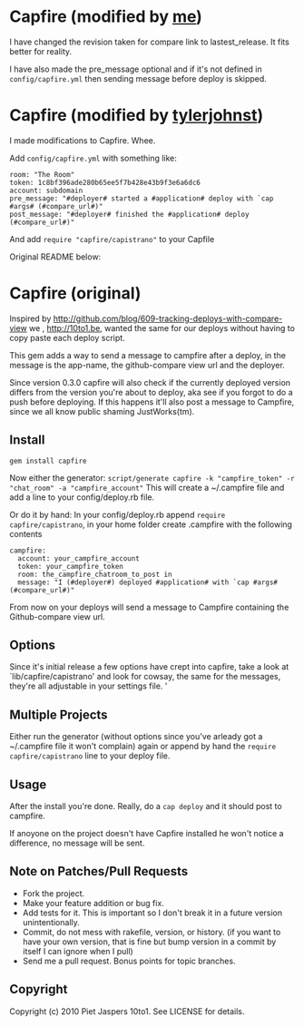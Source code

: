 # Capfire (modified by [me](https://github.com/RaVbaker/capfire))

I have changed the revision taken for compare link to lastest_release. It fits better for reality.

I have also made the pre_message optional and if it's not defined in `config/capfire.yml` then sending message before deploy is skipped.

# Capfire (modified by [tylerjohnst](https://github.com/tylerjohnst/capfire))

I made modifications to Capfire. Whee.

Add `config/capfire.yml` with something like:

    room: "The Room"
    token: 1c8bf396ade280b65ee5f7b428e43b9f3e6a6dc6
    account: subdomain
    pre_message: "#deployer# started a #application# deploy with `cap #args# (#compare_url#)"
    post_message: "#deployer# finished the #application# deploy (#compare_url#)"

And add `require "capfire/capistrano"` to your Capfile

Original README below:

# Capfire (original)

Inspired by http://github.com/blog/609-tracking-deploys-with-compare-view we , http://10to1.be, wanted the same for our deploys without having to copy paste each deploy script.

This gem adds a way to send a message to campfire after a deploy, in the message is the app-name, the github-compare view url and the deployer.

Since version 0.3.0 capfire will also check if the currently deployed version differs from the version you're about to deploy, aka see if you forgot to do a push before deploying. If this happens it'll also post a message to Campfire, since we all know public shaming JustWorks(tm).

## Install
`gem install capfire`

Now either the generator:
`script/generate capfire -k "campfire_token" -r "chat_room" -a "campfire_account"`
This will create a ~/.campfire file and add a line to your config/deploy.rb file.

Or do it by hand:
In your config/deploy.rb append `require capfire/capistrano`, in your home folder create .campfire with the following contents

    campfire:
      account: your_campfire_account
      token: your_campfire_token
      room: the_campfire_chatroom_to_post in
      message: "I (#deployer#) deployed #application# with `cap #args# (#compare_url#)"


From now on your deploys will send a message to Campfire containing the Github-compare view url.

## Options

Since it's initial release a few options have crept into capfire, take a look at `lib/capfire/capistrano' and look for cowsay, the same for the messages, they're all adjustable in your settings file.
'
## Multiple Projects

Either run the generator (without options since you've arleady got a ~/.campfire file it won't complain) again or append by hand the `require capfire/capistrano` line to your deploy file.

## Usage
After the install you're done. Really, do a `cap deploy` and it should post to campfire.

If anoyone on the project doesn't have Capfire installed he won't notice a difference, no message will be sent.

## Note on Patches/Pull Requests

* Fork the project.
* Make your feature addition or bug fix.
* Add tests for it. This is important so I don't break it in a
  future version unintentionally.
* Commit, do not mess with rakefile, version, or history.
  (if you want to have your own version, that is fine but bump version in a commit by itself I can ignore when I pull)
* Send me a pull request. Bonus points for topic branches.

## Copyright

Copyright (c) 2010 Piet Jaspers 10to1. See LICENSE for details.

